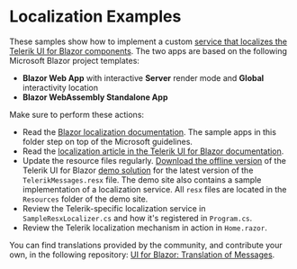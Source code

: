 # Localization Examples

These samples show how to implement a custom [service that localizes the Telerik UI for Blazor components](https://docs.telerik.com/blazor-ui/globalization/localization). The two apps are based on the following Microsoft Blazor project templates:

* **Blazor Web App** with interactive **Server** render mode and **Global** interactivity location
* **Blazor WebAssembly Standalone App**

Make sure to perform these actions:

* Read the [Blazor localization documentation](https://learn.microsoft.com/en-us/aspnet/core/blazor/globalization-localization). The sample apps in this folder step on top of the Microsoft guidelines.
* Read the [localization article in the Telerik UI for Blazor documentation](https://docs.telerik.com/blazor-ui/globalization/localization).
* Update the resource files regularly. [Download the offline version](https://www.telerik.com/account/my-downloads) of the Telerik UI for Blazor [demo solution](http://demos.telerik.com/blazor-ui/) for the latest version of the `TelerikMessages.resx` file. The demo site also contains a sample implementation of a localization service. All `resx` files are located in the `Resources` folder of the demo site.
* Review the Telerik-specific localization service in `SampleResxLocalizer.cs` and how it's registered in `Program.cs`.
* Review the Telerik localization mechanism in action in `Home.razor`.

You can find translations provided by the community, and contribute your own, in the following repository: [UI for Blazor: Translation of Messages](https://github.com/telerik/blazor-ui-messages).

